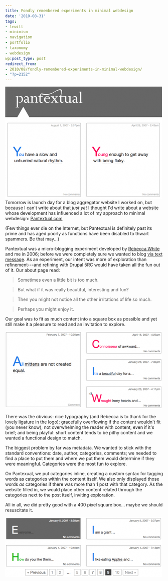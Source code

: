 ```yaml
---
title: Fondly remembered experiments in minimal webdesign
date: '2010-08-31'
tags:
- lewitt
- minimism
- navigation
- portfolio
- taxonomy
- webdesign
wp:post_type: post
redirect_from:
- 2010/08/fondly-remembered-experiments-in-minimal-webdesign/
- "?p=2152"
---
```


[ ![](2010-08-31-Fondly-remembered-experiments-in-minimal-webdesign/pantextual-11-500x356.png "pantextual-1") ](2010-08-31-Fondly-remembered-experiments-in-minimal-webdesign/pantextual-11.png)Tomorrow is launch day for a blog aggregator website I worked on, but because I can't write about that _just yet_ I thought I'd write about a website whose development has influenced a lot of my approach to minimal webdesign: [Pantextual.com](http://pantextual.com)

(Few things ever die on the Internet, but Pantextual is definitely past its prime and has aged poorly as functions have been disabled to thwart spammers. Be that may...)

Pantextual was a micro-blogging experiment developed by [Rebecca White](http://circuitous.org) and me in 2006; before we were completely sure we wanted to blog [via text message](http://twitter.com/pantextual). As an experiment, our intent was more of exploration than refinement---and refining with Drupal 5RC would have taken all the fun out of it. Our about page read:

> Sometimes even a little bit is too much.

> But what if it was really beautiful, interesting and fun?

> Then you might not notice all the other irritations of life so much.

> Perhaps you might enjoy it.

Our goal was to fit as much content into a square box as possible and yet still make it a pleasure to read and an invitation to explore.

[ ![](2010-08-31-Fondly-remembered-experiments-in-minimal-webdesign/pantextual-2-500x245.png "pantextual-2") ](2010-08-31-Fondly-remembered-experiments-in-minimal-webdesign/pantextual-2.png)

There was the obvious: nice typography (and Rebecca is to thank for the lovely ligature in the logo); gracefully overflowing if the content wouldn't fit (you never know); not overwhelming the reader with content, even if it's brief; and being playful: short content tends to be pithy content and we wanted a functional design to match.

The biggest problem by far was metadata. We wanted to stick with the standard conventions: date, author, categories, comments; we needed to find a place to put them and where we put them would determine if they were meaningful. Categories were the most fun to explore.

On Pantexual, we put categories inline, creating a custom syntax for tagging words as categories within the content itself. We also only displayed those words _as_ categories if there was more than 1 post with that category. As the website filled in, we would place other content related through the categories next to the post itself, inviting exploration.

All in all, we did pretty good with a 400 pixel square box... maybe we should resuscitate it.

[ ![](2010-08-31-Fondly-remembered-experiments-in-minimal-webdesign/pantextual-31-500x190.png "pantextual-3") ](2010-08-31-Fondly-remembered-experiments-in-minimal-webdesign/pantextual-31.png)
